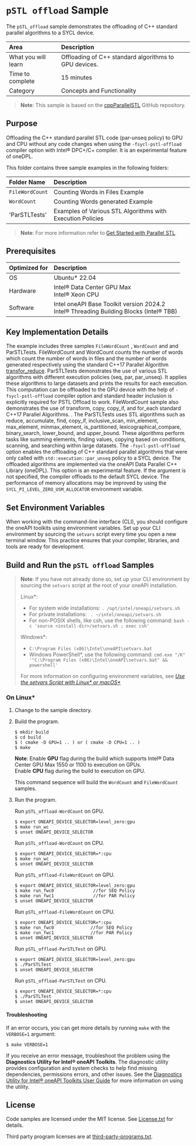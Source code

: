 ﻿# `pSTL offload` Sample
 
The `pSTL_offload` sample demonstrates the offloading of C++ standard parallel algorithms to a SYCL device. 

| Area                      | Description
|:---                       |:---
| What you will learn       | Offloading of C++ standard algorithms to GPU devices. 
| Time to complete          | 15 minutes
| Category                  | Concepts and Functionality

> **Note**: This sample is based on the [cppParallelSTL](https://github.com/vladiant/CppParallelSTL) GitHub repository.

## Purpose

Offloading the C++ standard parallel STL code (par-unseq policy) to GPU and CPU  without any code changes when using the `-fsycl-pstl-offload` compiler option with Intel® DPC+/C+ compiler. It is an experimental feature of oneDPL.

This folder contains three sample examples in the following folders:

| Folder Name                           | Description
|:---                                   |:---
| `FileWordCount`                       | Counting Words in Files Example
| `WordCount`                           | Counting Words generated Example
| 'ParSTLTests'                         | Examples of Various STL Algorithms with Execution Policies

> **Note**: For more information refer to [Get Started with Parallel STL](https://www.intel.com/content/www/us/en/developer/articles/guide/get-started-with-parallel-stl.html).


## Prerequisites

| Optimized for                                      | Description
|:---                                                |:---
| OS                                                 | Ubuntu* 22.04
| Hardware                                           | Intel® Data Center GPU Max <br> Intel® Xeon CPU <br>
| Software                                           | Intel oneAPI Base Toolkit version 2024.2 <br> Intel® Threading Building Blocks (Intel® TBB)

## Key Implementation Details

The example includes three samples `FileWordCount` , `WordCount` and and ParSTLTests. FileWordCount and WordCount   counts the number of words  which count the number of words in files and the number of words generated respectively using the standard C++17 Parallel Algorithm [transfor_reduce](https://en.cppreference.com/w/cpp/algorithm/transform_reduce). ParSTLTests demonstrates the use of various STL algorithms with different execution policies (seq, par, par_unseq). It applies these algorithms to large datasets and prints the results for each execution. This computation can be offloaded to the GPU device with the help of `-fsycl-pstl-offload` compiler option and standard <algorithm> header inclusion is explicitly required for PSTL Offload to work.
FileWordCount sample also demonstrates the use of transform, copy, copy_if, and for_each standard C++17 Parallel Algorithms. .  The ParSTLTests uses STL algorithms such as reduce, accumulate, find, copy_if, inclusive_scan, min_element, max_element, minmax_element, is_partitioned, lexicographical_compare, binary_search, lower_bound, and upper_bound. These algorithms perform tasks like summing elements, finding values, copying based on conditions, scanning, and searching within large datasets. 
The `-fsycl-pstl-offload` option enables the offloading of C++ standard parallel algorithms that were only called with `std::execution::par_unseq` policy to a SYCL device. The offloaded algorithms are implemented via the oneAPI Data Parallel C++ Library (oneDPL). This option is an experimental feature. If the argument is not specified, the compiler offloads to the default SYCL device.
The performance of memory allocations may be improved by using the `SYCL_PI_LEVEL_ZERO_USM_ALLOCATOR` environment variable.

## Set Environment Variables

When working with the command-line interface (CLI), you should configure the oneAPI toolkits using environment variables. Set up your CLI environment by sourcing the `setvars` script every time you open a new terminal window. This practice ensures that your compiler, libraries, and tools are ready for development.

## Build and Run the `pSTL offload` Samples

>  **Note**: If you have not already done so, set up your CLI
> environment by sourcing  the `setvars` script at the root of your oneAPI installation.
>
> Linux*:
> - For system wide installations: `. /opt/intel/oneapi/setvars.sh`
> - For private installations: ` . ~/intel/oneapi/setvars.sh`
> - For non-POSIX shells, like csh, use the following command: `bash -c 'source <install-dir>/setvars.sh ; exec csh'`
>
> Windows*:
> - `C:\Program Files (x86)\Intel\oneAPI\setvars.bat`
> - Windows PowerShell*, use the following command: `cmd.exe "/K" '"C:\Program Files (x86)\Intel\oneAPI\setvars.bat" && powershell'`
>
> For more information on configuring environment variables, see *[Use the setvars Script with Linux* or macOS*](https://www.intel.com/content/www/us/en/develop/documentation/oneapi-programming-guide/top/oneapi-development-environment-setup/use-the-setvars-script-with-linux-or-macos.html)*


### On Linux*

1. Change to the sample directory.
2. Build the program.
   ```
   $ mkdir build
   $ cd build
   $ ( cmake -D GPU=1 .. ) or ( cmake -D CPU=1 .. )
   $ make
   ```

   **Note**: Enable **GPU** flag during the build which supports Intel® Data Center GPU Max 1550 or 1100 to execution on GPUs. <br>
    Enable **CPU** flag during the build to execution on GPU. <br>

   This command sequence will build the `WordCount` and `FileWordCount` samples.
   
3. Run the program.
   
   Run `pSTL_offload-WordCount` on GPU.
   ```
   $ export ONEAPI_DEVICE_SELECTOR=level_zero:gpu
   $ make run_wc
   $ unset ONEAPI_DEVICE_SELECTOR
   ```
   Run `pSTL_offload-WordCount` on CPU.
   ```
   $ export ONEAPI_DEVICE_SELECTOR=*:cpu
   $ make run_wc
   $ unset ONEAPI_DEVICE_SELECTOR
   ```

   Run `pSTL_offload-FileWordCount` on GPU.
   ```
   $ export ONEAPI_DEVICE_SELECTOR=level_zero:gpu
   $ make run_fwc0               //for SEQ Policy
   $ make run_fwc1               //for PAR Policy
   $ unset ONEAPI_DEVICE_SELECTOR
   ```
    
   Run `pSTL_offload-FileWordCount` on CPU.
    ```
    $ export ONEAPI_DEVICE_SELECTOR=*:cpu
    $ make run_fwc0              //for SEQ Policy
    $ make run_fwc1              //for PAR Policy
    $ unset ONEAPI_DEVICE_SELECTOR
    ```
   Run `pSTL_offload-ParSTLTest` on GPU.
    ```
    $ export ONEAPI_DEVICE_SELECTOR=level_zero:gpu
    $ ./ParSTLTest
    $ unset ONEAPI_DEVICE_SELECTOR
    ```
   Run `pSTL_offload-ParSTLTest` on CPU.
    ```
    $ export ONEAPI_DEVICE_SELECTOR=*:cpu
    $ ./ParSTLTest
    $ unset ONEAPI_DEVICE_SELECTOR
    ```

#### Troubleshooting

If an error occurs, you can get more details by running `make` with the `VERBOSE=1` argument:
```
$ make VERBOSE=1
```
If you receive an error message, troubleshoot the problem using the **Diagnostics Utility for Intel® oneAPI Toolkits**. The diagnostic utility provides configuration and system checks to help find missing dependencies, permissions errors, and other issues. See the [Diagnostics Utility for Intel® oneAPI Toolkits User Guide](https://www.intel.com/content/www/us/en/docs/oneapi/user-guide-diagnostic-utility/2024-1/overview.html) for more information on using the utility.

## License
Code samples are licensed under the MIT license. See
[License.txt](https://github.com/oneapi-src/oneAPI-samples/blob/master/License.txt) for details.

Third party program licenses are at [third-party-programs.txt](https://github.com/oneapi-src/oneAPI-samples/blob/master/third-party-programs.txt).
